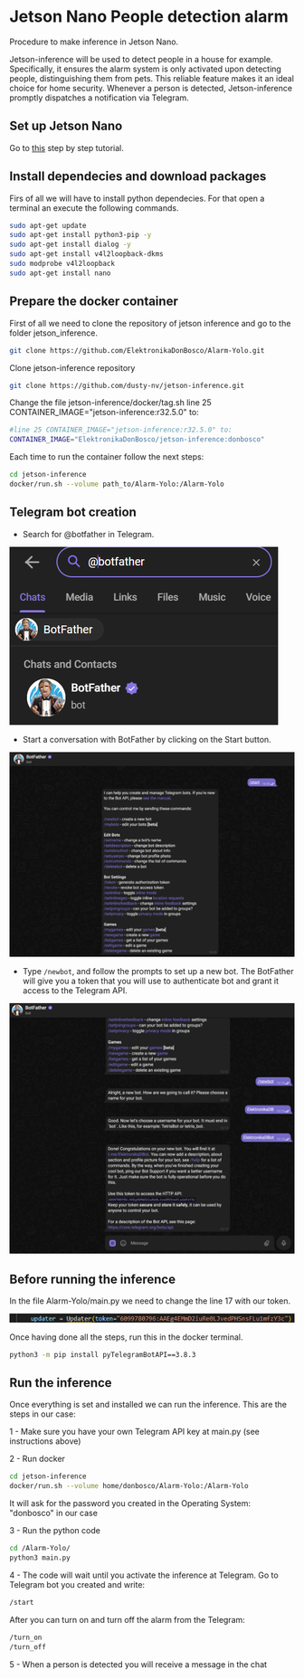 # Jetson Nano People detection alarm

Procedure to make inference in Jetson Nano.

Jetson-inference will be used to detect people in a house for example. Specifically, it ensures the alarm system is only activated upon detecting people, distinguishing them from pets. This reliable feature makes it an ideal choice for home security. Whenever a person is detected, Jetson-inference promptly dispatches a notification via Telegram.


## Set up Jetson Nano

Go to [this](https://developer.nvidia.com/embedded/learn/get-started-jetson-nano-devkit#intro) step by step tutorial.

## Install dependecies and download packages

Firs of all we will have to install python dependecies. For that open a terminal an execute the following commands.

```bash
sudo apt-get update
sudo apt-get install python3-pip -y
sudo apt-get install dialog -y
sudo apt-get install v4l2loopback-dkms
sudo modprobe v4l2loopback
sudo apt-get install nano 
```

## Prepare the docker container

First of all we need to clone the repository of jetson inference and go to the folder jetson_inference.

```bash
git clone https://github.com/ElektronikaDonBosco/Alarm-Yolo.git

```

Clone jetson-inference repository

```bash
git clone https://github.com/dusty-nv/jetson-inference.git

```

Change the file jetson-inference/docker/tag.sh line 25 CONTAINER_IMAGE="jetson-inference:r32.5.0" to:

```bash
#line 25 CONTAINER_IMAGE="jetson-inference:r32.5.0" to:
CONTAINER_IMAGE="ElektronikaDonBosco/jetson-inference:donbosco"
```

Each time to run the container follow the next steps:

```bash
cd jetson-inference
docker/run.sh --volume path_to/Alarm-Yolo:/Alarm-Yolo
```

## Telegram bot creation

* Search for @botfather in Telegram.

![](assets/20230412_120813_Screenshot-2022-12-16-092357.png)

* Start a conversation with BotFather by clicking on the Start button.

![](assets/20230412_121259_image.png)

* Type `/newbot`, and follow the prompts to set up a new bot. The BotFather will give you a token that you will use to authenticate bot and grant it access to the Telegram API.

![](assets/20230412_121528_image.png)

## Before running the inference

In the file Alarm-Yolo/main.py we need to change the line 17 with our token.

![](assets/20230412_121807_image.png)

Once having done all the steps, run this in the docker terminal.

```bash
python3 -m pip install pyTelegramBotAPI==3.8.3
```

## Run the inference

Once everything is set and installed we can run the inference. This are the steps in our case:

1 - Make sure you have your own Telegram API key at main.py (see instructions above)

2 - Run docker
```bash
cd jetson-inference
docker/run.sh --volume home/donbosco/Alarm-Yolo:/Alarm-Yolo
```
It will ask for the password you created in the Operating System: "donbosco" in our case

3 - Run the python code
```bash
cd /Alarm-Yolo/
python3 main.py
```

4 - The code will wait until you activate the inference at Telegram. Go to Telegram bot you created and write:
```bash
/start
```
After you can turn on and turn off the alarm from the Telegram:
```bash
/turn_on
/turn_off
```


5 - When a person is detected you will receive a message in the chat
